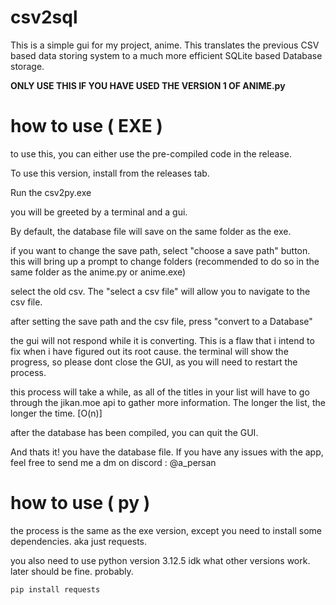 # csv2sql
This is a simple gui for my project, anime. This translates the previous CSV based data storing system to a much more efficient SQLite based Database storage.

<strong> ONLY USE THIS IF YOU HAVE USED THE VERSION 1 OF ANIME.py</strong>

# how to use ( EXE )

to use this, you can either use the pre-compiled code in the release. 

To use this version, install from the releases tab. 

Run the csv2py.exe

you will be greeted by a terminal and a gui. 

By default, the database file will save on the same folder as the exe. 

if you want to change the save path, select "choose a save path" button. this will bring up a prompt to change folders (recommended to do so in the same folder as the anime.py or anime.exe)

select the old csv. The "select a csv file" will allow you to navigate to the csv file.

after setting the save path and the csv file, press "convert to a Database"

the gui will not respond while it is converting. This is a flaw that i intend to fix when i have figured out its root cause. the terminal will show the progress, so please dont close the GUI, as you will need to restart the process. 

this process will take a while, as all of the titles in your list will have to go through the jikan.moe api to gather more information. The longer the list, the longer the time. [O(n)] 

after the database has been compiled, you can quit the GUI.

And thats it! you have the database file. If you have any issues with the app, feel free to send me a dm on discord : @a_persan

# how to use ( py ) 

the process is the same as the exe version, except you need to install some dependencies. aka just requests.

you also need to use python version 3.12.5 idk what other versions work. later should be fine. probably.

`pip install requests`

